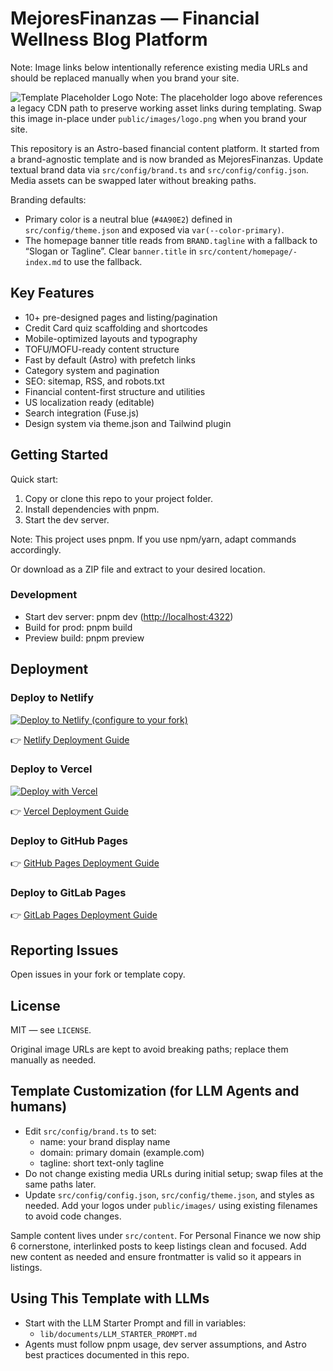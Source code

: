 # MejoresFinanzas — Financial Wellness Blog Platform

Note: Image links below intentionally reference existing media URLs and should be replaced manually when you brand your site.

![Template Placeholder Logo](https://media.topfinanzas.com/budgetbee/images/logo.png)
Note: The placeholder logo above references a legacy CDN path to preserve working asset links during templating. Swap this image in-place under `public/images/logo.png` when you brand your site.

This repository is an Astro-based financial content platform. It started from a brand-agnostic template and is now branded as MejoresFinanzas. Update textual brand data via `src/config/brand.ts` and `src/config/config.json`. Media assets can be swapped later without breaking paths.

Branding defaults:

- Primary color is a neutral blue (`#4A90E2`) defined in `src/config/theme.json` and exposed via `var(--color-primary)`.
- The homepage banner title reads from `BRAND.tagline` with a fallback to “Slogan or Tagline”. Clear `banner.title` in `src/content/homepage/-index.md` to use the fallback.

## Key Features

- 10+ pre-designed pages and listing/pagination
- Credit Card quiz scaffolding and shortcodes
- Mobile-optimized layouts and typography
- TOFU/MOFU-ready content structure
- Fast by default (Astro) with prefetch links
- Category system and pagination
- SEO: sitemap, RSS, and robots.txt
- Financial content-first structure and utilities
- US localization ready (editable)
- Search integration (Fuse.js)
- Design system via theme.json and Tailwind plugin

## Getting Started

Quick start:

1. Copy or clone this repo to your project folder.
2. Install dependencies with pnpm.
3. Start the dev server.

Note: This project uses pnpm. If you use npm/yarn, adapt commands accordingly.

Or download as a ZIP file and extract to your desired location.

### Development

- Start dev server: pnpm dev (<http://localhost:4322>)
- Build for prod: pnpm build
- Preview build: pnpm preview

## Deployment

### Deploy to Netlify

<a href="#" target="_blank"><img src="https://www.netlify.com/img/deploy/button.svg" alt="Deploy to Netlify (configure to your fork)"></a>

👉 [Netlify Deployment Guide](https://docs.netlify.com/site-deploys/create-deploys/)

### Deploy to Vercel

[![Deploy with Vercel](https://vercel.com/button)](https://vercel.com/new)

👉 [Vercel Deployment Guide](https://vercel.com/docs)

### Deploy to GitHub Pages

👉 [GitHub Pages Deployment Guide](https://docs.astro.build/en/guides/deploy/github/)

### Deploy to GitLab Pages

👉 [GitLab Pages Deployment Guide](https://docs.astro.build/en/guides/deploy/gitlab/)

## Reporting Issues

Open issues in your fork or template copy.

## License

MIT — see `LICENSE`.

Original image URLs are kept to avoid breaking paths; replace them manually as needed.

## Template Customization (for LLM Agents and humans)

- Edit `src/config/brand.ts` to set:
  - name: your brand display name
  - domain: primary domain (example.com)
  - tagline: short text-only tagline
- Do not change existing media URLs during initial setup; swap files at the same paths later.
- Update `src/config/config.json`, `src/config/theme.json`, and styles as needed. Add your logos under `public/images/` using existing filenames to avoid code changes.

Sample content lives under `src/content`. For Personal Finance we now ship 6 cornerstone, interlinked posts to keep listings clean and focused. Add new content as needed and ensure frontmatter is valid so it appears in listings.

## Using This Template with LLMs

- Start with the LLM Starter Prompt and fill in variables:
  - `lib/documents/LLM_STARTER_PROMPT.md`
- Agents must follow pnpm usage, dev server assumptions, and Astro best practices documented in this repo.
